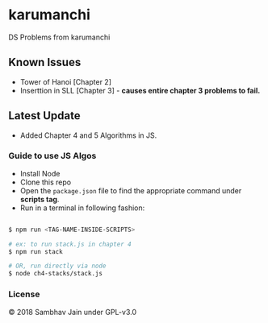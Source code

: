 # karumanchi

DS Problems from karumanchi

## Known Issues

- Tower of Hanoi [Chapter 2]
- Inserttion in SLL [Chapter 3] - **causes entire chapter 3 problems to fail.**

## Latest Update

- Added Chapter 4 and 5 Algorithms in JS.

### Guide to use JS Algos

- Install Node
- Clone this repo
- Open the `package.json` file to find the appropriate command under **scripts tag**.
- Run in a terminal in following fashion: 

```bash

$ npm run <TAG-NAME-INSIDE-SCRIPTS>

# ex: to run stack.js in chapter 4
$ npm run stack

# OR, run directly via node
$ node ch4-stacks/stack.js

```

### License

© 2018 Sambhav Jain under GPL-v3.0